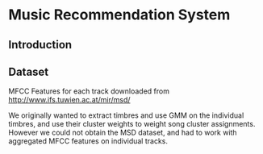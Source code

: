 # Music Recommendation System

## Introduction

## Dataset

MFCC Features for each track downloaded from http://www.ifs.tuwien.ac.at/mir/msd/

We originally wanted to extract timbres and use GMM on the individual timbres, and use their cluster weights to weight song cluster assignments. However we could not obtain the MSD dataset, and had to work with aggregated MFCC features on individual tracks.